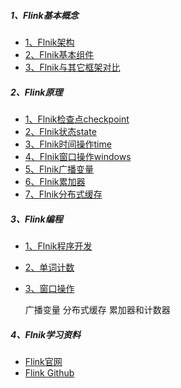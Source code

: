 
##### 1、Flink基本概念
* [1、Flnik架构](src/main/docs/flink架构.md)
* [2、Flnik基本组件](src/main/docs/flink基本组件.md)
* [3、Flnik与其它框架对比](src/main/docs/flink与几种流式框架对比.md)


##### 2、Flink原理
* [1、Flnik检查点checkpoint](src/main/docs/1_检查点checkpoint.md)
* [2、Flnik状态state](src/main/docs/2_状态state.md)
* [3、Flnik时间操作time](src/main/docs/3_时间time.md)
* [4、Flnik窗口操作windows](src/main/docs/4_窗口windows.md)
* [5、Flnik广播变量](src/main/docs/flink广播变量.md)
* [6、Flnik累加器](src/main/docs/flink累加器.md)
* [7、Flnik分布式缓存](src/main/docs/flink分布式缓存.md)


##### 3、Flink编程
* [1、Flnik程序开发](src/main/docs/flink程序开发.md)
* [2、单词计数](src/main/scala/com/libin/data/flink/streaming/jobs/GenCodeFromWordCount.scala) 
* [3、窗口操作](src/main/scala/com/libin/data/flink/streaming/jobs/GenCodeFromWindow.scala) 
    
    广播变量
    分布式缓存
    累加器和计数器

##### 4、Flnik学习资料
* [Flink官网](https://flink.apache.org/)
* [Flink Github](https://github.com/apache/flink)
